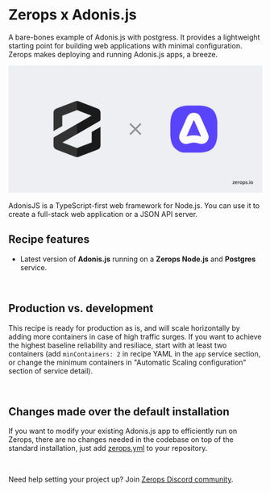 # Zerops x Adonis.js

A bare-bones example of Adonis.js with postgress. It provides a lightweight starting point for building web applications with minimal configuration. Zerops makes deploying and running Adonis.js apps, a breeze.

![Adonis](https://github.com/zeropsio/recipe-shared-assets/blob/main/covers/svg/cover-adonis.svg)

AdonisJS is a TypeScript-first web framework for Node.js. You can use it to create a full-stack web application or a JSON API server.

## Recipe features

- Latest version of **Adonis.js** running on a **Zerops Node.js** and **Postgres** service.

<br/>

## Production vs. development

This recipe is ready for production as is, and will scale horizontally by adding more containers in case of high traffic surges. If you want to achieve the highest baseline reliability and resiliace, start with at least two containers (add `minContainers: 2` in recipe YAML in the `app` service section, or change the minimum containers in "Automatic Scaling configuration" section of service detail).

<br/>

## Changes made over the default installation

If you want to modify your existing Adonis.js app to efficiently run on Zerops, there are no changes needed in the codebase on top of the standard installation, just add [zerops.yml](https://github.com/zeropsio/recipe-adonis/blob/main/zerops.yml) to your repository.

<br/>

Need help setting your project up? Join [Zerops Discord community](https://discord.com/invite/WDvCZ54).
